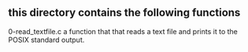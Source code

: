 ## this directory contains the following functions

0-read_textfile.c a function that that reads a text file and prints it to the POSIX standard output.
